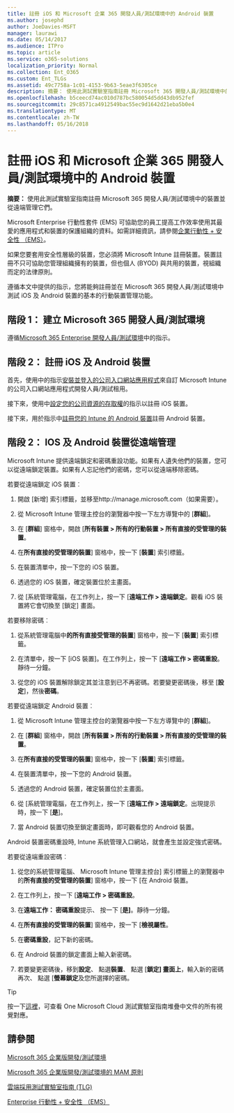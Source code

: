 ```yaml
---
title: 註冊 iOS 和 Microsoft 企業 365 開發人員/測試環境中的 Android 裝置
ms.author: josephd
author: JoeDavies-MSFT
manager: laurawi
ms.date: 05/14/2017
ms.audience: ITPro
ms.topic: article
ms.service: o365-solutions
localization_priority: Normal
ms.collection: Ent_O365
ms.custom: Ent_TLGs
ms.assetid: 49c7758a-1c01-4153-9b63-5eae3f6305ce
description: 摘要： 使用此測試實驗室指南註冊 Microsoft 365 開發人員/測試環境中的裝置並從遠端管理它們。
ms.openlocfilehash: b5ceecd74ac010d787bc580054d5dd43db952fef
ms.sourcegitcommit: 29c8571ca4912549bac55ec9d1642d21eba5b0e4
ms.translationtype: MT
ms.contentlocale: zh-TW
ms.lasthandoff: 05/16/2018
---
```

# <a name="enroll-ios-and-android-devices-in-your-microsoft-enterprise-365-devtest-environment"></a>註冊 iOS 和 Microsoft 企業 365 開發人員/測試環境中的 Android 裝置

 **摘要：** 使用此測試實驗室指南註冊 Microsoft 365 開發人員/測試環境中的裝置並從遠端管理它們。
  
Microsoft Enterprise 行動性套件 (EMS) 可協助您的員工提高工作效率使用其最愛的應用程式和裝置的保護組織的資料。如需詳細資訊，請參閱[企業行動性 + 安全性 （EMS）](https://www.microsoft.com/cloud-platform/enterprise-mobility-security)。
  
如果您要套用安全性層級的裝置，您必須將 Microsoft Intune 註冊裝置。裝置註冊不只可協助您管理組織擁有的裝置，但也個人 (BYOD) 與共用的裝置，視組織而定的法律原則。
  
遵循本文中提供的指示，您將能夠註冊並在 Microsoft 365 開發人員/測試環境中測試 iOS 及 Android 裝置的基本的行動裝置管理功能。
  
## <a name="phase-1-create-your-microsoft-365-devtest-environment"></a>階段 1： 建立 Microsoft 365 開發人員/測試環境

遵循[Microsoft 365 Enterprise 開發人員/測試環境](the-microsoft-365-enterprise-dev-test-environment.md)中的指示。
  
## <a name="phase-2-enroll-your-ios-and-android-devices"></a>階段 2： 註冊 iOS 及 Android 裝置

首先，使用中的指示[安裝並登入的公司入口網站應用程式](https://docs.microsoft.com/intune-user-help/install-and-sign-in-to-the-intune-company-portal-app-ios)來自訂 Microsoft Intune 的公司入口網站應用程式開發人員/測試租用。

接下來，使用中[設定您的公司資源的存取權](https://docs.microsoft.com/intune-user-help/enroll-your-device-in-intune-ios)的指示以註冊 iOS 裝置。

接下來，用於指示中[註冊您的 Intune 的 Android 裝置](https://docs.microsoft.com/intune-user-help/enroll-your-device-in-intune-android)註冊 Android 裝置。

## <a name="phase-2-manage-your-ios-and-android-devices-remotely"></a>階段 2： IOS 及 Android 裝置從遠端管理

Microsoft Intune 提供遠端鎖定和密碼重設功能。如果有人遺失他們的裝置，您可以從遠端鎖定裝置。如果有人忘記他們的密碼，您可以從遠端移除密碼。
  
若要從遠端鎖定 iOS 裝置︰
  
1.  開啟 [新增] 索引標籤，並移至http://manage.microsoft.com（如果需要）。 

2.  從 Microsoft Intune 管理主控台的瀏覽器中按一下左方導覽中的 [**群組**]。

3. 在 [**群組**] 窗格中，開啟 [**所有裝置 > 所有的行動裝置 > 所有直接的受管理的裝置**。
    
4. 在**所有直接的受管理的裝置**] 窗格中，按一下 [**裝置**] 索引標籤。
    
5. 在裝置清單中，按一下您的 iOS 裝置。  
    
6. 透過您的 iOS 裝置，確定裝置位於主畫面。  
    
7. 從 [系統管理電腦，在工作列上，按一下 [**遠端工作 > 遠端鎖定**。觀看 iOS 裝置將它會切換至 [鎖定] 畫面。
    
若要移除密碼︰
  
1. 從系統管理電腦中**的所有直接受管理的裝置**] 窗格中，按一下 [**裝置**] 索引標籤。
    
2. 在清單中，按一下 [iOS 裝置]。在工作列上，按一下 [**遠端工作 > 密碼重設**。靜待一分鐘。
    
3. 從您的 iOS 裝置解除鎖定其並注意到已不再密碼。若要變更密碼後，移至 [**設定**]，然後**密碼**。
    
若要從遠端鎖定 Android 裝置︰
  
1. 從 Microsoft Intune 管理主控台的瀏覽器中按一下左方導覽中的 [**群組**]。
    
2. 在 [**群組**] 窗格中，開啟 [**所有裝置 > 所有的行動裝置 > 所有直接的受管理的裝置**。
    
3. 在**所有直接的受管理的裝置**] 窗格中，按一下 [**裝置**] 索引標籤。
    
4. 在裝置清單中，按一下您的 Android 裝置。  
    
5. 透過您的 Android 裝置，確定裝置位於主畫面。  
    
6. 從 [系統管理電腦，在工作列上，按一下 [**遠端工作 > 遠端鎖定**。出現提示時，按一下 [**是**]。
    
7. 當 Android 裝置切換至鎖定畫面時，即可觀看您的 Android 裝置。
    
Android 裝置密碼重設時, Intune 系統管理入口網站，就會產生並設定強式密碼。
  
若要從遠端重設密碼︰
  
1. 從您的系統管理電腦、 Microsoft Intune 管理主控台] 索引標籤上的瀏覽器中的**所有直接的受管理的裝置**] 窗格中，按一下 [在 Android 裝置。
    
2. 在工作列上，按一下 [**遠端工作 > 密碼重設**。
    
3. 在**遠端工作： 密碼重設**提示、 按一下 [**是]**。靜待一分鐘。
    
4. 在**所有直接的受管理的裝置**] 窗格中，按一下 [**檢視屬性**。
    
5. 在**密碼重設**，記下新的密碼。
    
6. 在 Android 裝置的鎖定畫面上輸入新密碼。  
    
7. 若要變更密碼後，移到**設定**、 點選**裝置**、 點選 [**鎖定] 畫面上**，輸入新的密碼再次、 點選 [**螢幕鎖定**及您所選擇的密碼。
    

> [!TIP]
> 按一下[這裡](http://aka.ms/catlgstack)，可查看 One Microsoft Cloud 測試實驗室指南堆疊中文件的所有視覺對應。
  
## <a name="see-also"></a>請參閱

[Microsoft 365 企業版開發/測試環境](the-microsoft-365-enterprise-dev-test-environment.md)
  
[Microsoft 365 企業版開發/測試環境的 MAM 原則](mam-policies-for-your-microsoft-365-enterprise-dev-test-environment.md)
  
[雲端採用測試實驗室指南 (TLG)](cloud-adoption-test-lab-guides-tlgs.md)

[Enterprise 行動性 + 安全性 （EMS）](https://www.microsoft.com/cloud-platform/enterprise-mobility-security)


